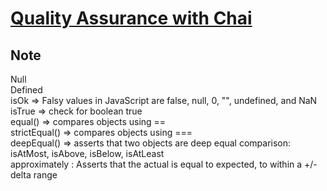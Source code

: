 # [Quality Assurance with Chai](https://www.freecodecamp.org/learn/quality-assurance/quality-assurance-and-testing-with-chai/)  
  
## Note  
  
Null  
Defined  
isOk   => Falsy values in JavaScript are false, null, 0, "", undefined, and NaN  
isTrue => check for boolean true  
equal() => compares objects using ==  
strictEqual() => compares objects using ===  
deepEqual() =>  asserts that two objects are deep equal
comparison: isAtMost, isAbove, isBelow, isAtLeast  
approximately : Asserts that the actual is equal to expected, to within a +/- delta range  

